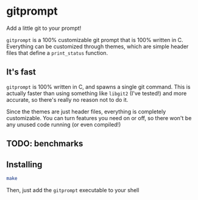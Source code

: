 # gitprompt
Add a little git to your prompt!

`gitprompt` is a 100% customizable git prompt that is 100% written in C.
Everything can be customized through themes, which are simple header files that
define a `print_status` function.

## It's fast
`gitprompt` is 100% written in C, and spawns a single git command. This is
actually faster than using something like `libgit2` (I've tested!) and more
accurate, so there's really no reason not to do it.

Since the themes are just header files, everything is completely customizable.
You can turn features you need on or off, so there won't be any unused code
running (or even compiled!)

## TODO: benchmarks

## Installing
```bash
make
```

Then, just add the `gitprompt` executable to your shell
